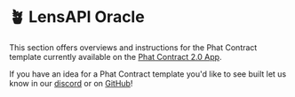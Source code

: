# 🪴 LensAPI Oracle

This section offers overviews and instructions for the Phat Contract template currently available on the [Phat Contract 2.0 App](https://bit.ly/3LHccmR).

If you have an idea for a Phat Contract template you'd like to see built let us know in our [discord](https://bit.ly/3PZ700u) or on [GitHub](https://github.com/Phala-Network/phala-blueprint-proposals)!
